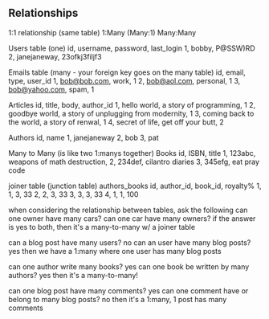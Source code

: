 
Relationships
-------------
1:1 relationship (same table)
1:Many (Many:1)
Many:Many

Users table (one)
id, username, password, last_login
1, bobby, P@SSW)RD
2, janejaneway, 23ofkj3filjf3

Emails table (many - your foreign key goes on the many table)
id, email, type, user_id
1, bob@bob.com, work, 1
2, bob@aol.com, personal, 1
3, bob@yahoo.com, spam, 1


Articles
id, title, body, author_id
1, hello world, a story of programming, 1
2, goodbye world, a story of unplugging from modernity, 1
3, coming back to the world, a story of renwal, 1
4, secret of life, get off your butt, 2


Authors
id, name
1, janejaneway
2, bob
3, pat


Many to Many (is like two 1:manys together)
Books
id, ISBN, title
1, 123abc, weapons of math destruction, 
2, 234def, cilantro diaries
3, 345efg, eat pray code

joiner table (junction table)
authors_books
id, author_id, book_id, royalty%
1, 1, 3, 33
2, 2, 3, 33
3, 3, 3, 33
4, 1, 1, 100

when considering the relationship between tables, ask the following
can one owner have many cars?
can one car have many owners?
if the answer is yes to both, then it's a many-to-many w/ a joiner table

can a blog post have many users? no
can an user have many blog posts? yes 
then we have a 1:many where one user has many blog posts

can one author write many books? yes
can one book be written by many authors? yes
then it's a many-to-many!

can one blog post have many comments? yes
can one comment have or belong to many blog posts? no
then it's a 1:many, 1 post has many comments


